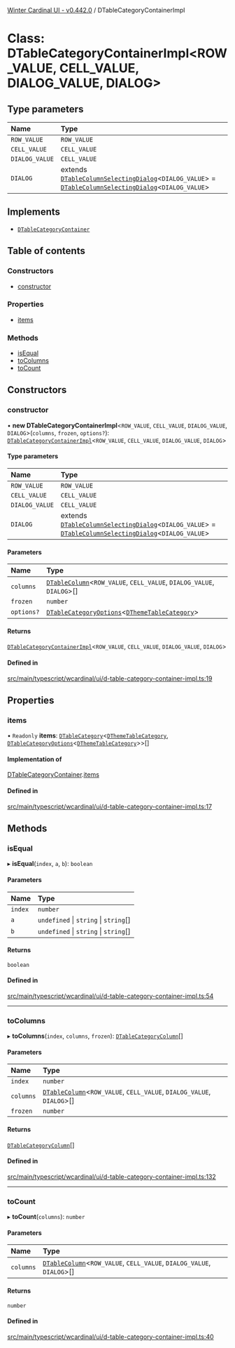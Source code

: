 [Winter Cardinal UI - v0.442.0](../index.md) / DTableCategoryContainerImpl

# Class: DTableCategoryContainerImpl\<ROW_VALUE, CELL_VALUE, DIALOG_VALUE, DIALOG\>

## Type parameters

| Name | Type |
| :------ | :------ |
| `ROW_VALUE` | `ROW_VALUE` |
| `CELL_VALUE` | `CELL_VALUE` |
| `DIALOG_VALUE` | `CELL_VALUE` |
| `DIALOG` | extends [`DTableColumnSelectingDialog`](../interfaces/DTableColumnSelectingDialog.md)\<`DIALOG_VALUE`\> = [`DTableColumnSelectingDialog`](../interfaces/DTableColumnSelectingDialog.md)\<`DIALOG_VALUE`\> |

## Implements

- [`DTableCategoryContainer`](../interfaces/DTableCategoryContainer.md)

## Table of contents

### Constructors

- [constructor](DTableCategoryContainerImpl.md#constructor)

### Properties

- [items](DTableCategoryContainerImpl.md#items)

### Methods

- [isEqual](DTableCategoryContainerImpl.md#isequal)
- [toColumns](DTableCategoryContainerImpl.md#tocolumns)
- [toCount](DTableCategoryContainerImpl.md#tocount)

## Constructors

### constructor

• **new DTableCategoryContainerImpl**\<`ROW_VALUE`, `CELL_VALUE`, `DIALOG_VALUE`, `DIALOG`\>(`columns`, `frozen`, `options?`): [`DTableCategoryContainerImpl`](DTableCategoryContainerImpl.md)\<`ROW_VALUE`, `CELL_VALUE`, `DIALOG_VALUE`, `DIALOG`\>

#### Type parameters

| Name | Type |
| :------ | :------ |
| `ROW_VALUE` | `ROW_VALUE` |
| `CELL_VALUE` | `CELL_VALUE` |
| `DIALOG_VALUE` | `CELL_VALUE` |
| `DIALOG` | extends [`DTableColumnSelectingDialog`](../interfaces/DTableColumnSelectingDialog.md)\<`DIALOG_VALUE`\> = [`DTableColumnSelectingDialog`](../interfaces/DTableColumnSelectingDialog.md)\<`DIALOG_VALUE`\> |

#### Parameters

| Name | Type |
| :------ | :------ |
| `columns` | [`DTableColumn`](../interfaces/DTableColumn.md)\<`ROW_VALUE`, `CELL_VALUE`, `DIALOG_VALUE`, `DIALOG`\>[] |
| `frozen` | `number` |
| `options?` | [`DTableCategoryOptions`](../interfaces/DTableCategoryOptions.md)\<[`DThemeTableCategory`](../interfaces/DThemeTableCategory.md)\> |

#### Returns

[`DTableCategoryContainerImpl`](DTableCategoryContainerImpl.md)\<`ROW_VALUE`, `CELL_VALUE`, `DIALOG_VALUE`, `DIALOG`\>

#### Defined in

[src/main/typescript/wcardinal/ui/d-table-category-container-impl.ts:19](https://github.com/winter-cardinal/winter-cardinal-ui/blob/v0.442.0/src/main/typescript/wcardinal/ui/d-table-category-container-impl.ts#L19)

## Properties

### items

• `Readonly` **items**: [`DTableCategory`](DTableCategory.md)\<[`DThemeTableCategory`](../interfaces/DThemeTableCategory.md), [`DTableCategoryOptions`](../interfaces/DTableCategoryOptions.md)\<[`DThemeTableCategory`](../interfaces/DThemeTableCategory.md)\>\>[]

#### Implementation of

[DTableCategoryContainer](../interfaces/DTableCategoryContainer.md).[items](../interfaces/DTableCategoryContainer.md#items)

#### Defined in

[src/main/typescript/wcardinal/ui/d-table-category-container-impl.ts:17](https://github.com/winter-cardinal/winter-cardinal-ui/blob/v0.442.0/src/main/typescript/wcardinal/ui/d-table-category-container-impl.ts#L17)

## Methods

### isEqual

▸ **isEqual**(`index`, `a`, `b`): `boolean`

#### Parameters

| Name | Type |
| :------ | :------ |
| `index` | `number` |
| `a` | `undefined` \| `string` \| `string`[] |
| `b` | `undefined` \| `string` \| `string`[] |

#### Returns

`boolean`

#### Defined in

[src/main/typescript/wcardinal/ui/d-table-category-container-impl.ts:54](https://github.com/winter-cardinal/winter-cardinal-ui/blob/v0.442.0/src/main/typescript/wcardinal/ui/d-table-category-container-impl.ts#L54)

___

### toColumns

▸ **toColumns**(`index`, `columns`, `frozen`): [`DTableCategoryColumn`](../interfaces/DTableCategoryColumn.md)[]

#### Parameters

| Name | Type |
| :------ | :------ |
| `index` | `number` |
| `columns` | [`DTableColumn`](../interfaces/DTableColumn.md)\<`ROW_VALUE`, `CELL_VALUE`, `DIALOG_VALUE`, `DIALOG`\>[] |
| `frozen` | `number` |

#### Returns

[`DTableCategoryColumn`](../interfaces/DTableCategoryColumn.md)[]

#### Defined in

[src/main/typescript/wcardinal/ui/d-table-category-container-impl.ts:132](https://github.com/winter-cardinal/winter-cardinal-ui/blob/v0.442.0/src/main/typescript/wcardinal/ui/d-table-category-container-impl.ts#L132)

___

### toCount

▸ **toCount**(`columns`): `number`

#### Parameters

| Name | Type |
| :------ | :------ |
| `columns` | [`DTableColumn`](../interfaces/DTableColumn.md)\<`ROW_VALUE`, `CELL_VALUE`, `DIALOG_VALUE`, `DIALOG`\>[] |

#### Returns

`number`

#### Defined in

[src/main/typescript/wcardinal/ui/d-table-category-container-impl.ts:40](https://github.com/winter-cardinal/winter-cardinal-ui/blob/v0.442.0/src/main/typescript/wcardinal/ui/d-table-category-container-impl.ts#L40)
